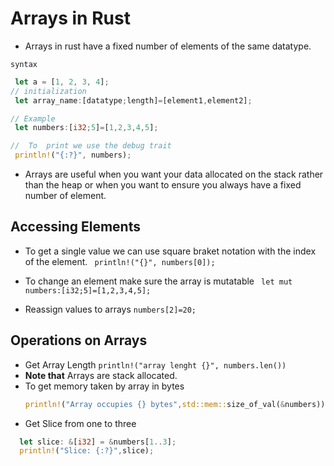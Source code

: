 # Arrays in Rust

- Arrays in rust have a fixed number of elements of the same datatype.

`syntax`

```rs
 let a = [1, 2, 3, 4];
// initialization
 let array_name:[datatype;length]=[element1,element2];

// Example
 let numbers:[i32;5]=[1,2,3,4,5];

//  To  print we use the debug trait
 println!("{:?}", numbers);

```

- Arrays are useful when you want your data allocated on the stack rather than the heap or when you want to ensure you always have a fixed number of element.

## Accessing Elements

- To get a single value we can use square braket notation with the index of the element.
  ` println!("{}", numbers[0]);`

- To change an element make sure the array is mutatable
  ` let mut numbers:[i32;5]=[1,2,3,4,5];`
- Reassign values to arrays
  `numbers[2]=20;`

## Operations on Arrays

- Get Array Length
  `println!("array lenght {}", numbers.len())`
- **Note that** Arrays are stack allocated.
- To get memory taken by array in bytes
  ```rs
  println!("Array occupies {} bytes",std::mem::size_of_val(&numbers));
  ```
- Get Slice from one to three

```rs
  let slice: &[i32] = &numbers[1..3];
  println!("Slice: {:?}",slice);
```
